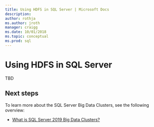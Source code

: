 ```yaml
---
title: Using HDFS in SQL Server | Microsoft Docs
description:
author: rothja 
ms.author: jroth 
manager: craigg
ms.date: 10/01/2018
ms.topic: conceptual
ms.prod: sql
---
```


# Using HDFS in SQL Server

TBD

## Next steps

To learn more about the SQL Server Big Data Clusters, see the following overview:

- [What is SQL Server 2019 Big Data Clusters?](big-data-cluster-overview.md)
